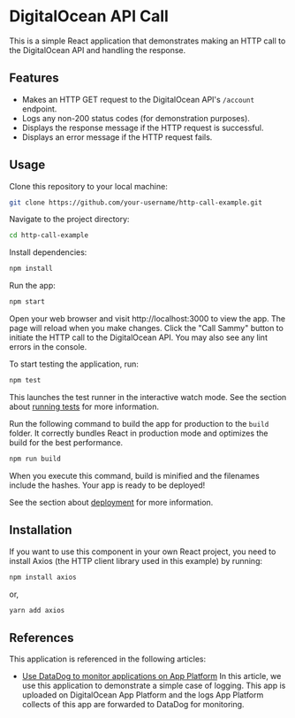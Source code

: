 # DigitalOcean API Call

This is a simple React application that demonstrates making an HTTP call to the DigitalOcean API and handling the response.

## Features

- Makes an HTTP GET request to the DigitalOcean API's `/account` endpoint.
- Logs any non-200 status codes (for demonstration purposes).
- Displays the response message if the HTTP request is successful.
- Displays an error message if the HTTP request fails.

## Usage

Clone this repository to your local machine:

```bash
git clone https://github.com/your-username/http-call-example.git
```

Navigate to the project directory:

```bash
cd http-call-example
```

Install dependencies:

```bash
npm install
```

Run the app:

```bash
npm start
```

Open your web browser and visit http://localhost:3000 to view the app. The page will reload when you make changes.
Click the "Call Sammy" button to initiate the HTTP call to the DigitalOcean API. You may also see any lint errors in the console.

To start testing the application, run:

```bash
npm test
```

This launches the test runner in the interactive watch mode. See the section about [running tests](https://facebook.github.io/create-react-app/docs/running-tests) for more information.

Run the following command to build the app for production to the `build` folder. It correctly bundles React in production mode and optimizes the build for the best performance.

```bash
npm run build
```

When you execute this command, build is minified and the filenames include the hashes. Your app is ready to be deployed!

See the section about [deployment](https://facebook.github.io/create-react-app/docs/deployment) for more information.

## Installation

If you want to use this component in your own React project, you need to install Axios (the HTTP client library used in this example) by running:

```bash
npm install axios
```

or,

```bash
yarn add axios
```

## References

This application is referenced in the following articles:

- [Use DataDog to monitor applications on App Platform]()
   In this article, we use this application to demonstrate a simple case of logging. This app is uploaded on DigitalOcean App Platform and the logs App Platform collects of this app are forwarded to DataDog for monitoring.
